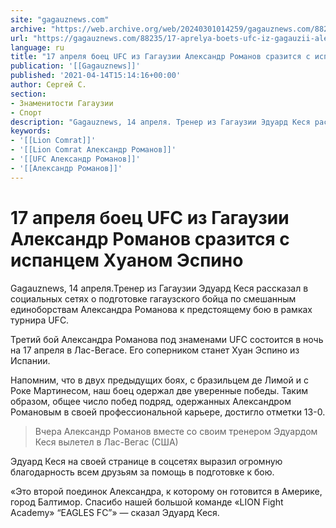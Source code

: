 ```yaml
---
site: "gagauznews.com"
archive: "https://web.archive.org/web/20240301014259/gagauznews.com/88235/17-aprelya-boets-ufc-iz-gagauzii-aleksandr-romanov-srazitsya-s-ispantsem-huanom-espino.html"
url: "https://gagauznews.com/88235/17-aprelya-boets-ufc-iz-gagauzii-aleksandr-romanov-srazitsya-s-ispantsem-huanom-espino.html"
language: ru
title: "17 апреля боец UFC из Гагаузии Александр Романов сразится с испанцем Хуаном Эспино"
publication: '[[Gagauznews]]'
published: '2021-04-14T15:14:16+00:00'
author: Сергей С.
section:
- Знаменитости Гагаузии
- Спорт
description: "Gagauznews, 14 апреля. Тренер из Гагаузии Эдуард Кеся рассказал в социальных сетях о подготовке гагаузского бойца по смешанным единоборствам Александра Романова к предстоящему бою в рамках турнира UFC. Третий бой Александра Романова под знаменами UFC состоится в ночь на 17 апреля в Лас-Вегасе. Его соперником станет Хуан Эспино из Испании. Напомним, что в двух предыдущих боях, с бразильцем де Лимой и с Роке Мартинесом, наш боец одержал две уверенные победы. Таким образом, общее число побед подряд, одержанных Александром Романовым в своей профессиональной карьере, достигло отметки 13-0. Вчера Александр Романов вместе со своим тренером Эдуардом Кеся вылетел в Лас-Вегас (США) Эдуард […]"
keywords:
- '[[Lion Comrat]]'
- '[[Lion Comrat Александр Романов]]'
- '[[UFC Александр Романов]]'
- '[[Александр Романов]]'
---
```


# 17 апреля боец UFC из Гагаузии Александр Романов сразится с испанцем Хуаном Эспино

Gagauznews, 14 апреля.Тренер из Гагаузии Эдуард Кеся рассказал в социальных сетях о подготовке гагаузского бойца по смешанным единоборствам Александра Романова к предстоящему бою в рамках турнира UFC.

Третий бой Александра Романова под знаменами UFC состоится в ночь на 17 апреля в Лас-Вегасе. Его соперником станет Хуан Эспино из Испании.

Напомним, что в двух предыдущих боях, с бразильцем де Лимой и с Роке Мартинесом, наш боец одержал две уверенные победы. Таким образом, общее число побед подряд, одержанных Александром Романовым в своей профессиональной карьере, достигло отметки 13-0.

> Вчера Александр Романов вместе со своим тренером Эдуардом Кеся вылетел в Лас-Вегас (США)

Эдуард Кеся на своей странице в соцсетях выразил огромную благодарность всем друзьям за помощь в подготовке к бою.

«Это второй поединок Александра, к которому он готовится в Америке, город Балтимор. Спасибо нашей большой команде «LION Fight Academy» “EAGLES FC”» — сказал Эдуард Кеся.